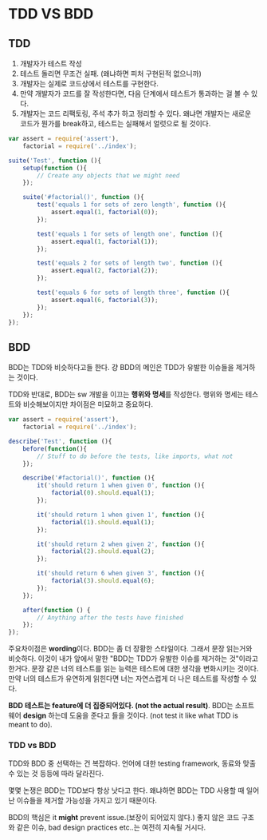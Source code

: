 # TDD VS BDD

## TDD

1. 개발자가 테스트 작성
2. 테스트 돌리면 무조건 실패. (왜냐하면 피처 구현된적 없으니까)
3. 개발자는 실제로 코드상에서 테스트를 구현한다.
4. 만약 개발자가 코드를 잘 작성한다면, 다음 단계에서 테스트가 통과하는 걸 볼 수 있다.
5. 개발자는 코드 리팩토링, 주석 추가 하고 정리할 수 있다. 왜냐면 개발자는 새로운 코드가 뭔가를 break하고, 테스트는 실패해서 얼럿으로 될 것이다.

```javascript
var assert = require('assert'),
    factorial = require('../index');

suite('Test', function (){
    setup(function (){
        // Create any objects that we might need
    });

    suite('#factorial()', function (){
        test('equals 1 for sets of zero length', function (){
            assert.equal(1, factorial(0));
        });

        test('equals 1 for sets of length one', function (){
            assert.equal(1, factorial(1));
        });

        test('equals 2 for sets of length two', function (){
            assert.equal(2, factorial(2));
        });

        test('equals 6 for sets of length three', function (){
            assert.equal(6, factorial(3));
        });
    });
});
```

## BDD

BDD는 TDD와 비슷하다고들 한다. 걍 BDD의 메인은 TDD가 유발한 이슈들을 제거하는 것이다.

TDD와 반대로, BDD는 sw 개발을 이끄는 **행위와 명세**를 작성한다. 행위와 명세는 테스트와 비슷해보이지만 차이점은 미묘하고 중요하다.

```javascript
var assert = require('assert'),
    factorial = require('../index');

describe('Test', function (){
    before(function(){
        // Stuff to do before the tests, like imports, what not
    });

    describe('#factorial()', function (){
        it('should return 1 when given 0', function (){
            factorial(0).should.equal(1);
        });

        it('should return 1 when given 1', function (){
            factorial(1).should.equal(1);
        });

        it('should return 2 when given 2', function (){
            factorial(2).should.equal(2);
        });

        it('should return 6 when given 3', function (){
            factorial(3).should.equal(6);
        });
    });

    after(function () {
        // Anything after the tests have finished
    });
});
```

주요차이점은 **wording**이다. BDD는 좀 더 장황한 스타일이다. 그래서 문장 읽는거와 비슷하다. 이것이 내가 앞에서 말한 "BDD는 TDD가 유발한 이슈를 제거하는 것"이라고 한거다. 문장 같은 너의 테스트를 읽는 능력은 테스트에 대한 생각을 변화시키는 것이다. 만약 너의 테스트가 유연하게 읽힌다면 너는 자연스럽게 더 나은 테스트를 작성할 수 있다.

**BDD 테스트는 feature에 더 집중되어있다. (not the actual result)**. BDD는 소프트웨어 **design** 하는데 도움을 준다고 들을 것이다. (not test it like what TDD is meant to do).

### TDD vs BDD

TDD와 BDD 중 선택하는 건 복잡하다. 언어에 대한 testing framework, 동료와 맞출 수 있는 것 등등에 따라 달라진다.

몇몇 논쟁은 BDD는 TDD보다 항상 낫다고 한다. 왜냐하면 BDD는 TDD 사용할 때 일어난 이슈들을 제거할 가능성을 가지고 있기 때문이다.

BDD의 핵심은 it **might** prevent issue.(보장이 되어있지 않다.) 좋지 않은 코드 구조와 같은 이슈, bad design practices etc..는 여전히 지속될 거시다.
